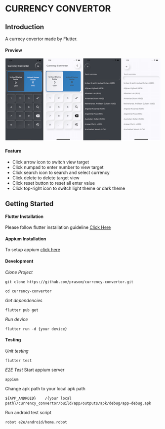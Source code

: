 # CURRENCY CONVERTOR



## Introduction

A currecy covertor made by Flutter.

#### Preview

![App UI](/app-preview/app_ui.png)

####  Feature
- Click arrow icon to switch view target
- Click numpad to enter number to view target
- Click search icon to search and select currency
- Click delete to delete target view
- Click reset button to reset all enter value
- Click top-right icon to switch light theme or dark theme
## Getting Started

#### Flutter Installation

Please follow flutter installation guideline [Click Here](https://flutter.dev/docs/get-started/install)

#### Appium Installation
To setup appium [click here](https://medium.com/@chompoowirawan/%E0%B8%A3%E0%B8%A7%E0%B8%A1%E0%B8%A7%E0%B8%B4%E0%B8%98%E0%B8%B5-install-appium-for-robot-framework-%E0%B8%97%E0%B8%B1%E0%B9%89%E0%B8%87-android-%E0%B9%81%E0%B8%A5%E0%B8%B0-ios-%E0%B8%9A%E0%B8%99-mac-os-c54cb8adede6)
#### Development
*Clone Project*
```
git clone https://github.com/prasom/currency-convertor.git
```
```
cd currency-convertor
```
*Get dependencies*
```
flutter pub get
```
*Run device*
```
flutter run -d {your device}
```
#### Testing
*Unit testing*
```
flutter test
```
*E2E Test*
Start appium server 
```
appium
```
Change apk path to your local apk path
```
${APP_ANDROID}    /{your local path}/currency_convertor/build/app/outputs/apk/debug/app-debug.apk
```
Run android test script 
```
robot e2e/android/home.robot
```
